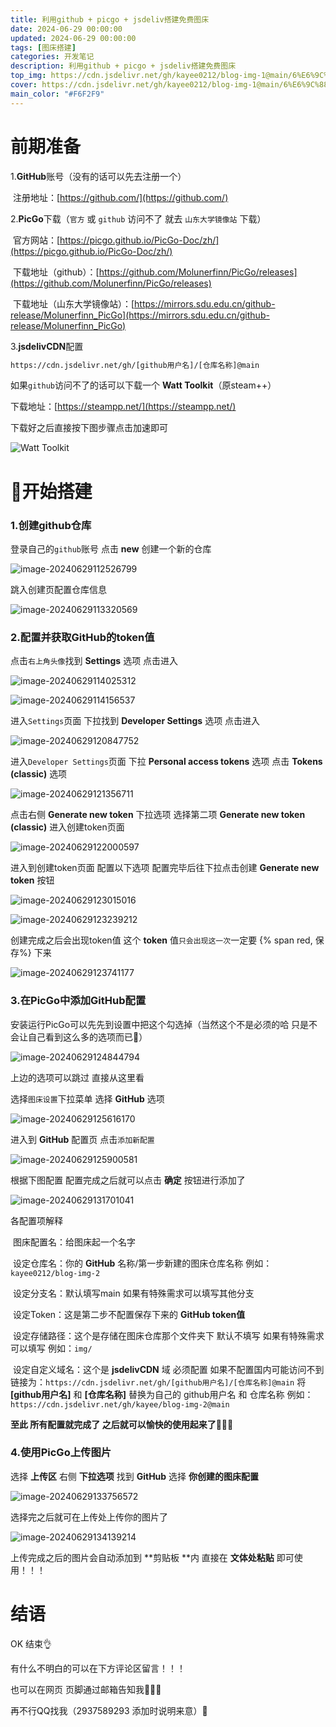 ```yaml
---
title: 利用github + picgo + jsdeliv搭建免费图床
date: 2024-06-29 00:00:00
updated: 2024-06-29 00:00:00
tags: [图床搭建]
categories: 开发笔记
description: 利用github + picgo + jsdeliv搭建免费图床
top_img: https://cdn.jsdelivr.net/gh/kayee0212/blog-img-1@main/6%E6%9C%8829%E6%97%A5.png
cover: https://cdn.jsdelivr.net/gh/kayee0212/blog-img-1@main/6%E6%9C%8829%E6%97%A5.png
main_color: "#F6F2F9"
---
```


# 前期准备

1.**GitHub**账号（没有的话可以先去注册一个）

​	注册地址：[https://github.com/](https://github.com/)

2.**PicGo**下载（`官方` 或 `github` 访问不了 就去 `山东大学镜像站` 下载）

​	官方网站：[https://picgo.github.io/PicGo-Doc/zh/](https://picgo.github.io/PicGo-Doc/zh/)

​	下载地址（github）：[https://github.com/Molunerfinn/PicGo/releases](https://github.com/Molunerfinn/PicGo/releases)

​	下载地址（山东大学镜像站）：[https://mirrors.sdu.edu.cn/github-release/Molunerfinn_PicGo](https://mirrors.sdu.edu.cn/github-release/Molunerfinn_PicGo)

3.**jsdelivCDN**配置

```markdown
https://cdn.jsdelivr.net/gh/[github用户名]/[仓库名称]@main
```

如果`github`访问不了的话可以下载一个 **Watt Toolkit**（原steam++）

下载地址：[https://steampp.net/](https://steampp.net/)

下载好之后直接按下图步骤点击加速即可

![Watt Toolkit](https://img.bolong.eu.org/file/9d4f968459579bae65810.png)

# 🍜开始搭建

### 1.创建github仓库

登录自己的`github`账号 点击 **new** 创建一个新的仓库

![image-20240629112526799](https://cdn.jsdelivr.net/gh/kayee0212/blog-img-1@main/image-20240629112526799.png)

跳入创建页配置仓库信息

![image-20240629113320569](https://cdn.jsdelivr.net/gh/kayee0212/blog-img-1@main/image-20240629113320569.png)

### 2.配置并获取GitHub的token值

点击`右上角头像`找到 **Settings** 选项 点击进入

![image-20240629114025312](https://cdn.jsdelivr.net/gh/kayee0212/blog-img-1@main/image-20240629114025312.png)

![image-20240629114156537](https://cdn.jsdelivr.net/gh/kayee0212/blog-img-1@main/image-20240629114156537.png)

进入`Settings`页面 下拉找到 **Developer Settings** 选项 点击进入

![image-20240629120847752](https://cdn.jsdelivr.net/gh/kayee0212/blog-img-1@main/image-20240629120847752.png)

进入`Developer Settings`页面 下拉 **Personal access tokens** 选项 点击 **Tokens (classic)** 选项

![image-20240629121356711](https://cdn.jsdelivr.net/gh/kayee0212/blog-img-1@main/image-20240629121356711.png)

点击右侧 **Generate new token** 下拉选项 选择第二项 **Generate new token (classic)** 进入创建token页面

![image-20240629122000597](https://cdn.jsdelivr.net/gh/kayee0212/blog-img-1@main/image-20240629122000597.png)

进入到创建token页面 配置以下选项 配置完毕后往下拉点击创建 **Generate new token** 按钮

![image-20240629123015016](https://cdn.jsdelivr.net/gh/kayee0212/blog-img-1@main/image-20240629123015016.png)

![image-20240629123239212](https://cdn.jsdelivr.net/gh/kayee0212/blog-img-1@main/image-20240629123239212.png)

创建完成之后会出现token值 这个 **token** 值`只会出现这一次`一定要 {% span red, 保存%} 下来

![image-20240629123741177](https://cdn.jsdelivr.net/gh/kayee0212/blog-img-1@main/image-20240629123741177.png)

### 3.在PicGo中添加GitHub配置

安装运行PicGo可以先先到设置中把这个勾选掉（当然这个不是必须的哈 只是不会让自己看到这么多的选项而已🐶）

![image-20240629124844794](https://cdn.jsdelivr.net/gh/kayee0212/blog-img-1@main/image-20240629124844794.png)



上边的选项可以跳过 直接从这里看

选择`图床设置`下拉菜单 选择 **GitHub** 选项

![image-20240629125616170](https://cdn.jsdelivr.net/gh/kayee0212/blog-img-1@main/image-20240629125616170.png)

进入到 **GitHub** 配置页 点击`添加新配置`

![image-20240629125900581](https://cdn.jsdelivr.net/gh/kayee0212/blog-img-1@main/image-20240629125900581.png)

根据下图配置 配置完成之后就可以点击 **确定** 按钮进行添加了

![image-20240629131701041](https://cdn.jsdelivr.net/gh/kayee0212/blog-img-1@main/image-20240629131701041.png)

各配置项解释

​	图床配置名：给图床起一个名字

​	设定仓库名：你的 **GitHub** 名称/第一步新建的图床仓库名称 例如：`kayee0212/blog-img-2`

​	设定分支名：默认填写main 如果有特殊需求可以填写其他分支

​	设定Token：这是第二步不配置保存下来的 **GitHub token值**

​	设定存储路径：这个是存储在图床仓库那个文件夹下 默认不填写 如果有特殊需求可以填写 例如：`img/`

​	设定自定义域名：这个是 **jsdelivCDN** 域 必须配置 如果不配置国内可能访问不到 链接为：`https://cdn.jsdelivr.net/gh/[github用户名]/[仓库名称]@main` 将 **[github用户名]** 和 **[仓库名称]** 替换为自己的 github用户名 和 仓库名称 例如：`https://cdn.jsdelivr.net/gh/kayee/blog-img-2@main`

**至此 所有配置就完成了 之后就可以愉快的使用起来了**🦧🦧🦧

### 4.使用PicGo上传图片

选择 **上传区** 右侧 **下拉选项** 找到 **GitHub** 选择 **你创建的图床配置** 

![image-20240629133756572](https://cdn.jsdelivr.net/gh/kayee0212/blog-img-1@main/image-20240629133756572.png)

选择完之后就可在上传处上传你的图片了

![image-20240629134139214](https://cdn.jsdelivr.net/gh/kayee0212/blog-img-1@main/image-20240629134139214.png)

上传完成之后的图片会自动添加到 **剪贴板 **内 直接在 **文体处粘贴** 即可使用！！！

# 结语

OK 结束👌

有什么不明白的可以在下方评论区留言！！！

也可以在网页 页脚通过邮箱告知我🤞🤞🤞

再不行QQ找我（2937589293 添加时说明来意）🧓

